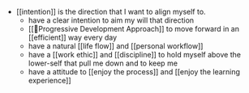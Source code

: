 - [[intention]] is the direction that I want to align myself to.
    - have a clear intention to aim my will that direction
    - [[🌱Progressive Development Approach]] to move forward in an [[efficient]] way every day
    - have a natural [[life flow]] and [[personal workflow]]
    - have a [[work ethic]] and [[discipline]] to hold myself above the lower-self that pull me down and to keep me 
    - have a attitude to [[enjoy the process]] and [[enjoy the learning experience]]
